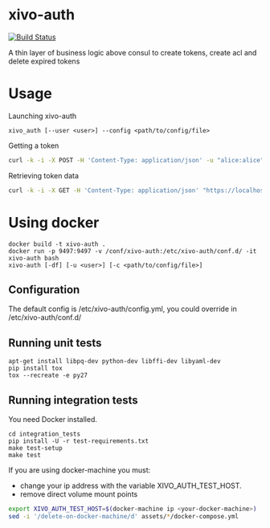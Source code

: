 # xivo-auth

[![Build Status](https://travis-ci.org/xivo-pbx/xivo-auth.svg)](https://travis-ci.org/xivo-pbx/xivo-auth)

A thin layer of business logic above consul to create tokens, create acl and delete expired tokens

# Usage

Launching xivo-auth

    xivo_auth [--user <user>] --config <path/to/config/file>

Getting a token

```sh
curl -k -i -X POST -H 'Content-Type: application/json' -u "alice:alice" "https://localhost:9497/0.1/token" -d '{"backend": "xivo_user"}'
```

Retrieving token data

```sh
curl -k -i -X GET -H 'Content-Type: application/json' "https://localhost:9497/0.1/token/${TOKEN}"
```

# Using docker

    docker build -t xivo-auth .
    docker run -p 9497:9497 -v /conf/xivo-auth:/etc/xivo-auth/conf.d/ -it xivo-auth bash
    xivo-auth [-df] [-u <user>] [-c <path/to/config/file>]


Configuration
-------------

The default config is /etc/xivo-auth/config.yml, you could override in /etc/xivo-auth/conf.d/


Running unit tests
------------------

```
apt-get install libpq-dev python-dev libffi-dev libyaml-dev
pip install tox
tox --recreate -e py27
```


Running integration tests
-------------------------

You need Docker installed.

```
cd integration_tests
pip install -U -r test-requirements.txt
make test-setup
make test
```

If you are using docker-machine you must:
* change your ip address with the variable XIVO_AUTH_TEST_HOST.
* remove direct volume mount points

```sh
export XIVO_AUTH_TEST_HOST=$(docker-machine ip <your-docker-machine>)
sed -i '/delete-on-docker-machine/d' assets/*/docker-compose.yml
```
